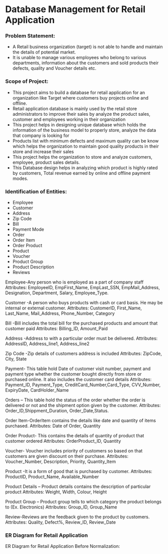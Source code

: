 # Database Management for Retail Application
### Problem Statement:
* A Retail business organization (target) is not able to handle and maintain the details of potential market.
* It is unable to manage various employees who belong to various departments, information about the customers and sold products their defects, quality and Voucher details etc.
### Scope of Project: 
*	This project aims to build a database for retail application for an organization like Target where customers buy projects online and offline.
*	Retail application database is mainly used by the retail store administrators to improve their sales by analyze the product sales, customer and employees working in their organization
*	This project helps in designing unique database which holds the information of the business model to properly store, analyze the data that company is looking for  
*	Products list with minimum defects and maximum quality can be know which helps the organization to maintain good quality products in their store and increase their sales
*	This project helps the organization to store and analyze customers, employee, product sales details.
*	This Database design helps in analyzing which product is highly rated by customers, Total revenue earned by online and offline payment modes. 
### Identification of Entities:
* Employee
* Customer
* Address
* Zip Code
* Bill
* Payment Mode
* Order 
* Order Item
* Order Product
* Product 
* Voucher
* Product Group
* Product Description
* Reviews

Employee-Any person who is employed as a part of company staff
Attributes: EmployeeID, EmpFirst_Name, EmpLast_SSN, EmpMail_Address, Designation, Department, Salary, Employee_Type.

Customer -A person who buys products with cash or card basis. He may be internal or external customer.
Attributes: CustomerID, First_Name, Last_Name, Mail_Address, Phone_Number, Category

Bill -Bill includes the total bill for the purchased products and amount that customer paid
Attributes: Billing_ID, Amount_Paid

Address -Address to with a particular order must be delivered.
Attributes: AddressID, Address_line1, Address_line2

Zip Code -Zip details of customers address is included 
Attributes: ZipCode, City, State

Payment- This table hold Date of customer visit number, payment and payment type whether the customer bought directly from store or purchased online. It also includes the customer card details
Attributes: Payment_ID, Payment_Type, CreditCard_Number,Card_Type, CVV_Number, ExpiryDate, CardHolder_Name

Orders – This table hold the status of the order whether the order is delivered or not and the shipment option given by the customer.
Attributes: Order_ID,Shippment_Duration, Order_Date,Status.

Order Item-OrderItem contains the details like date and quantity of items purchased.
Attributes: Date of Order, Quantity

Order Product- This contains the details of quantity of product that customer ordered
Attributes: OrderProduct_ID, Quantity

Voucher- Voucher includes priority of customers so based on that customers are given discount on their purchase.
Attributes: Voucher_Number, Description, Priority, Quantity_Item

Product -It is a form of good that is purchased by customer.
Attributes: ProductID, Product_Name, Available_Number

Product Details – Product details contains the description of particular product
Attributes:  Weight, Width, Colour, Height

Product Group – Product group tells to which category the product belongs to (Ex. Electronics)
Attributes:  Group_ID, Group_Name

Review-Reviews are the feedback given to the product by customers.
Attributes: Quality, Defect%, Review_ID, Review_Date

### ER Diagram for Retail Application
ER Diagram for Retail Application Before Normalization:
